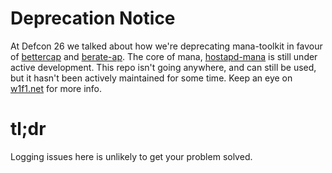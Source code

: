 # Deprecation Notice

At Defcon 26 we talked about how we're deprecating mana-toolkit in favour of [bettercap](http://bettercap.org) and [berate-ap](https://github.com/sensepost/berate_ap). The core of mana, [hostapd-mana](https://github.com/sensepost/hostapd-mana) is still under active development. This repo isn't going anywhere, and can still be used, but it hasn't been actively maintained for some time. Keep an eye on [w1f1.net](https://w1f1.net/) for more info.

# tl;dr
Logging issues here is unlikely to get your problem solved.
